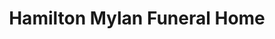 ---
title: "Hamilton Mylan Funeral Home"
url: /vancouver/hamilton-mylan-funeral-home/
shop: Bestattungen
---
